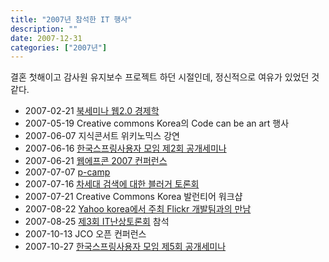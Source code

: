```yaml
---
title: "2007년 참석한 IT 행사"
description: ""
date: 2007-12-31
categories: ["2007년"]
---
```


결혼 첫해이고 감사원 유지보수 프로젝트 하던 시절인데, 정신적으로 여유가 있었던 것 같다.

* 2007-02-21 [북세미나 웹2.0 경제학](http://www.bookseminar.com/1198 "북세미나 웹2.0 경제학")
* 2007-05-19 Creative commons Korea의 Code can be an art 행사
* 2007-06-07 지식콘서트 위키노믹스 강연
* 2007-06-16 [한국스프링사용자 모임 제2회 공개세미나](http://www.springframework.co.kr/wordpress/?p=8 "한국스프링사용자 모임 제2회 공개세미나")
* 2007-06-21 [웹에프콘 2007 컨퍼런스](http://blog.webappscon.com/ "웹에프콘 2007 컨퍼런스")
* 2007-07-07 [p-camp](http://p-camp.tistory.com/entry/about "p-camp")
* 2007-07-16 [차세대 검색에 대한 블러거 토론회](http://www.joonj.com/wordpress/archives/319 "차세대 검색에 대한 블러거 토론회")
* 2007-07-21 Creative Commons Korea 발런티어 워크샵
* 2007-08-22 [Yahoo korea에서 주최 Flickr 개발팀과의 만남](http://blog.flickr.com/ko/2007/08/09/flickr%ed%8c%80%ec%9d%84-%eb%a7%8c%eb%82%98%eb%b3%b4%ec%84%b8%ec%9a%94/ "Yahoo korea에서 주최 Flickr 개발팀과의 만남")
* 2007-08-25 [제3회 IT난상토론회](http://www.smartplace.kr/blog_post_214.aspx "제3회 IT난상토론회") 참석
* 2007-10-13 JCO 오픈 컨퍼런스
* 2007-10-27 [한국스프링사용자 모임 제5회 공개세미나](http://www.springframework.co.kr/wordpress/?p=67 "한국스프링사용자 모임 제5회 공개세미나")
